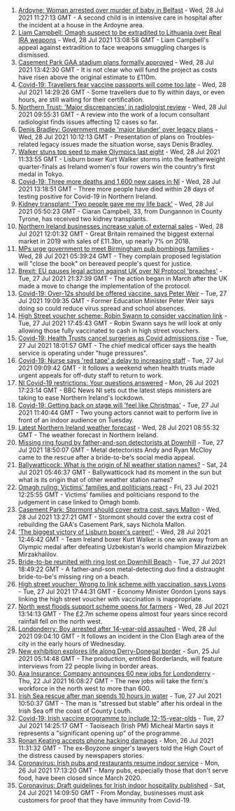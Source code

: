 1. [Ardoyne: Woman arrested over murder of baby in Belfast](https://www.bbc.co.uk/news/uk-northern-ireland-57992425) - Wed, 28 Jul 2021 11:27:13 GMT - A second child is in intensive care in hospital after the incident at a house in the Ardoyne area.
2. [Liam Campbell: Omagh suspect to be extradited to Lithuania over Real IRA weapons](https://www.bbc.co.uk/news/world-europe-58000853) - Wed, 28 Jul 2021 13:08:58 GMT - Liam Campbell's appeal against extradition to face weapons smuggling charges is dismissed.
3. [Casement Park GAA stadium plans formally approved](https://www.bbc.co.uk/news/uk-northern-ireland-57995132) - Wed, 28 Jul 2021 13:42:30 GMT - It is not clear who will fund the project as costs have risen above the original estimate to £110m.
4. [Covid-19: Travellers fear vaccine passports will come too late](https://www.bbc.co.uk/news/uk-northern-ireland-57998569) - Wed, 28 Jul 2021 14:29:26 GMT - Some travellers due to fly within days, or even hours, are still waiting for their certification.
5. [Northern Trust: 'Major discrepancies' in radiologist review](https://www.bbc.co.uk/news/uk-northern-ireland-57991397) - Wed, 28 Jul 2021 09:55:31 GMT - A review into the work of a locum consultant radiologist finds issues affecting 12 cases so far.
6. [Denis Bradley: Government made 'major blunder' over legacy plans](https://www.bbc.co.uk/news/uk-northern-ireland-57995123) - Wed, 28 Jul 2021 10:12:13 GMT - Presentation of plans on Troubles-related legacy issues made the situation worse, says Denis Bradley.
7. [Walker stuns top seed to make Olympics last eight](https://www.bbc.co.uk/sport/olympics/57994312) - Wed, 28 Jul 2021 11:33:55 GMT - Lisburn boxer Kurt Walker storms into the featherweight quarter-finals as Ireland women's four rowers win the country's first medal in Tokyo.
8. [Covid-19: Three more deaths and 1,600 new cases in NI](https://www.bbc.co.uk/news/uk-northern-ireland-58001613) - Wed, 28 Jul 2021 13:18:51 GMT - Three more people have died within 28 days of testing positive for Covid-19 in Northern Ireland.
9. [Kidney transplant: 'Two people gave me my life back'](https://www.bbc.co.uk/news/uk-northern-ireland-57916546) - Wed, 28 Jul 2021 05:50:23 GMT - Ciaran Campbell, 33, from Dungannon in County Tyrone, has received two kidney transplants.
10. [Northern Ireland businesses increase value of external sales](https://www.bbc.co.uk/news/uk-northern-ireland-57999870) - Wed, 28 Jul 2021 12:01:32 GMT - Great Britain remained the biggest external market in 2019 with sales of £11.3bn, up nearly 7% on 2018.
11. [MPs urge government to meet Birmingham pub bombings families](https://www.bbc.co.uk/news/uk-england-birmingham-57985651) - Wed, 28 Jul 2021 05:39:24 GMT - They complain proposed legislation will "close the book" on bereaved people's quest for justice.
12. [Brexit: EU pauses legal action against UK over NI Protocol 'breaches'](https://www.bbc.co.uk/news/uk-northern-ireland-57986307) - Tue, 27 Jul 2021 21:37:39 GMT - The action began in March after the UK made a move to change the implementation of the protocol.
13. [Covid-19: Over-12s should be offered vaccine, says Peter Weir](https://www.bbc.co.uk/news/uk-northern-ireland-57992080) - Tue, 27 Jul 2021 19:09:35 GMT - Former Education Minister Peter Weir says doing so could reduce virus spread and school absences.
14. [High Street voucher scheme: Robin Swann to consider vaccination link](https://www.bbc.co.uk/news/uk-northern-ireland-57981148) - Tue, 27 Jul 2021 17:45:43 GMT - Robin Swann says he will look at only allowing those fully vaccinated to cash in high street vouchers.
15. [Covid-19: Health Trusts cancel surgeries as Covid admissions rise](https://www.bbc.co.uk/news/uk-northern-ireland-57991391) - Tue, 27 Jul 2021 18:01:57 GMT - The chief medical officer says the health service is operating under "huge pressures".
16. [Covid-19: Nurse says 'red tape' a delay to increasing staff](https://www.bbc.co.uk/news/uk-northern-ireland-57972101) - Tue, 27 Jul 2021 09:09:42 GMT - It follows a weekend when health trusts made urgent appeals for off-duty staff to return to work.
17. [NI Covid-19 restrictions: Your questions answered](https://www.bbc.co.uk/news/uk-northern-ireland-54117810) - Mon, 26 Jul 2021 17:23:14 GMT - BBC News NI sets out the latest steps ministers are taking to ease Northern Ireland's lockdown.
18. [Covid-19: Getting back on stage will 'feel like Christmas'](https://www.bbc.co.uk/news/uk-northern-ireland-57983830) - Tue, 27 Jul 2021 11:40:44 GMT - Two young actors cannot wait to perform live in front of an indoor audience on Tuesday.
19. [Latest Northern Ireland weather forecast](https://www.bbc.co.uk/news/uk-northern-ireland-26018439) - Wed, 28 Jul 2021 08:55:32 GMT - The weather forecast in Northern Ireland.
20. [Missing ring found by father-and-son detectorists at Downhill](https://www.bbc.co.uk/news/uk-northern-ireland-57975051) - Tue, 27 Jul 2021 18:50:07 GMT - Metal detectorists Andy and Ryan McCloy came to the rescue after a bride-to-be's social media appeal.
21. [Ballywatticock: What is the origin of NI weather station names?](https://www.bbc.co.uk/news/uk-northern-ireland-57914914) - Sat, 24 Jul 2021 05:46:37 GMT - Ballywatticock had its moment in the sun but what is its origin that of other weather station names?
22. [Omagh ruling: Victims' families and politicians react](https://www.bbc.co.uk/news/uk-northern-ireland-57940348) - Fri, 23 Jul 2021 12:25:55 GMT - Victims' families and politicians respond to the judgement in case linked to Omagh bomb.
23. [Casement Park: Stormont should cover extra cost, says Mallon](https://www.bbc.co.uk/news/uk-northern-ireland-57999752) - Wed, 28 Jul 2021 13:27:21 GMT - Stormont should cover the extra cost of rebuilding the GAA's Casement Park, says Nichola Mallon.
24. ['The biggest victory of Lisburn boxer's career!'](https://www.bbc.co.uk/sport/av/olympics/57993993) - Wed, 28 Jul 2021 12:46:42 GMT - Team Ireland boxer Kurt Walker is one win away from an Olympic medal after defeating Uzbekistan's world champion Mirazizbek Mirzakhalilov.
25. [Bride-to-be reunited with ring lost on Downhill Beach](https://www.bbc.co.uk/news/uk-northern-ireland-57986308) - Tue, 27 Jul 2021 18:49:22 GMT - A father-and-son metal-detecting duo find a distraught bride-to-be's missing ring on a beach.
26. [High street voucher: Wrong to link scheme with vaccination, says Lyons](https://www.bbc.co.uk/news/uk-northern-ireland-57986301) - Tue, 27 Jul 2021 17:44:31 GMT - Economy Minister Gordon Lyons says linking the high street voucher with vaccination is inappropriate.
27. [North west floods support scheme opens for farmers](https://www.bbc.co.uk/news/uk-northern-ireland-foyle-west-57994970) - Wed, 28 Jul 2021 13:14:13 GMT - The £2.7m scheme opens almost four years since record rainfall fell on the north west.
28. [Londonderry: Boy arrested after 14-year-old assaulted](https://www.bbc.co.uk/news/uk-northern-ireland-foyle-west-57994966) - Wed, 28 Jul 2021 09:04:10 GMT - It follows an incident in the Clon Elagh area of the city in the early hours of Wednesday.
29. [New exhibition explores life along Derry-Donegal border](https://www.bbc.co.uk/news/uk-northern-ireland-foyle-west-57885075) - Sun, 25 Jul 2021 05:14:48 GMT - The production, entitled Borderlands, will feature interviews from 22 people living in border areas.
30. [Axa Insurance: Company announces 60 new jobs for Londonderry](https://www.bbc.co.uk/news/uk-northern-ireland-foyle-west-57932797) - Thu, 22 Jul 2021 16:08:27 GMT - The new jobs will take the firm's workforce in the north west to more than 600.
31. [Irish Sea rescue after man spends 10 hours in water](https://www.bbc.co.uk/news/world-europe-57984521) - Tue, 27 Jul 2021 10:50:37 GMT - The man is "stressed but stable" after his ordeal in the Irish Sea off the coast of County Louth.
32. [Covid-19: Irish vaccine programme to include 12-15-year-olds](https://www.bbc.co.uk/news/world-europe-57984314) - Tue, 27 Jul 2021 14:25:17 GMT - Taoiseach (Irish PM) Micheál Martin says it represents a "significant opening up" of the programme.
33. [Ronan Keating accepts phone hacking damages](https://www.bbc.co.uk/news/entertainment-arts-57967494) - Mon, 26 Jul 2021 11:31:32 GMT - The ex-Boyzone singer's lawyers told the High Court of the distress caused by newspapers stories.
34. [Coronavirus: Irish pubs and restaurants resume indoor service](https://www.bbc.co.uk/news/world-europe-57965158) - Mon, 26 Jul 2021 17:13:20 GMT - Many pubs, especially those that don't serve food, have been closed since March 2020.
35. [Coronavirus: Draft guidelines for Irish indoor hospitality published](https://www.bbc.co.uk/news/world-europe-57949844) - Sat, 24 Jul 2021 14:09:50 GMT - From Monday, businesses must ask customers for proof that they have immunity from Covid-19.
